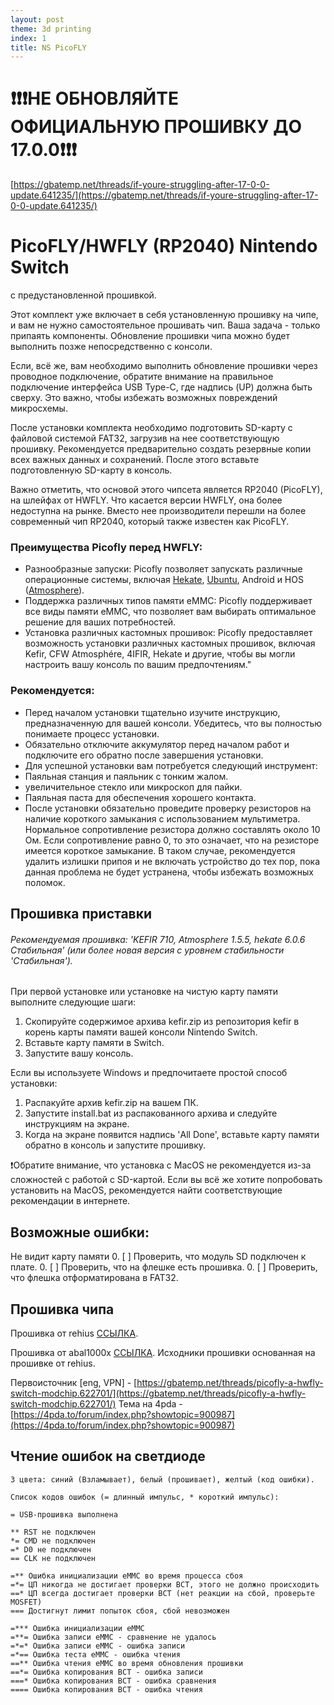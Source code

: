 ```yaml
---
layout: post
theme: 3d printing
index: 1
title: NS PicoFLY
---
```


# ❗❗❗НЕ ОБНОВЛЯЙТЕ ОФИЦИАЛЬНУЮ ПРОШИВКУ ДО 17.0.0❗❗❗

[https://gbatemp.net/threads/if-youre-struggling-after-17-0-0-update.641235/](https://gbatemp.net/threads/if-youre-struggling-after-17-0-0-update.641235/)

# PicoFLY/HWFLY (RP2040) Nintendo Switch 

с предустановленной прошивкой.

Этот комплект уже включает в себя установленную прошивку на чипе, и вам не нужно самостоятельное прошивать чип. Ваша задача - только припаять компоненты. Обновление прошивки чипа можно будет выполнить позже непосредственно с консоли.

Если, всё же, вам необходимо выполнить обновление прошивки через проводное подключение, обратите внимание на правильное подключение интерфейса USB Type-C, где надпись (UP) должна быть сверху. Это важно, чтобы избежать возможных повреждений микросхемы.

После установки комплекта необходимо подготовить SD-карту с файловой системой FAT32, загрузив на нее соответствующую прошивку. Рекомендуется предварительно создать резервные копии всех важных данных и сохранений. После этого вставьте подготовленную SD-карту в консоль.

Важно отметить, что основой этого чипсета является RP2040 (PicoFLY), на шлейфах от HWFLY. Что касается версии HWFLY, она более недоступна на рынке. Вместо нее производители перешли на более современный чип RP2040, который также известен как PicoFLY.

### Преимущества Picofly перед HWFLY:
* Разнообразные запуски: Picofly позволяет запускать различные операционные системы, включая [Hekate](https://github.com/CTCaer/hekate), [Ubuntu](https://wiki.switchroot.org/), Android и HOS ([Atmosphere](https://github.com/Atmosphere-NX/Atmosphere)).
* Поддержка различных типов памяти eMMC: Picofly поддерживает все виды памяти eMMC, что позволяет вам выбирать оптимальное решение для ваших потребностей.
* Установка различных кастомных прошивок: Picofly предоставляет возможность установки различных кастомных прошивок, включая Kefir, CFW Atmosphére, 4IFIR, Hekate и другие, чтобы вы могли настроить вашу консоль по вашим предпочтениям."

### Рекомендуется:
* Перед началом установки тщательно изучите инструкцию, предназначенную для вашей консоли. Убедитесь, что вы полностью понимаете процесс установки.
* Обязательно отключите аккумулятор перед началом работ и подключите его обратно после завершения установки.
* Для успешной установки вам потребуется следующий инструмент:
* Паяльная станция и паяльник с тонким жалом.
* увеличительное стекло или микроскоп для пайки.
* Паяльная паста для обеспечения хорошего контакта.
* После установки обязательно проведите проверку резисторов на наличие короткого замыкания с использованием мультиметра. Нормальное сопротивление резистора должно составлять около 10 Ом. Если сопротивление равно 0, то это означает, что на резисторе имеется короткое замыкание. В таком случае, рекомендуется удалить излишки припоя и не включать устройство до тех пор, пока данная проблема не будет устранена, чтобы избежать возможных поломок.

## Прошивка приставки

###### Рекомендуемая прошивка: 'KEFIR 710, Atmosphere 1.5.5, hekate 6.0.6 Стабильная' (или более новая версия с уровнем стабильности 'Стабильная').

При первой установке или установке на чистую карту памяти выполните следующие шаги:
1. Скопируйте содержимое архива kefir.zip из репозитория kefir в корень карты памяти вашей консоли Nintendo Switch.
2. Вставьте карту памяти в Switch.
3. Запустите вашу консоль.

Если вы используете Windows и предпочитаете простой способ установки:

1. Распакуйте архив kefir.zip на вашем ПК.
2. Запустите install.bat из распакованного архива и следуйте инструкциям на экране.
3. Когда на экране появится надпись 'All Done', вставьте карту памяти обратно в консоль и запустите прошивку.

    
❗️Обратите внимание, что установка с MacOS не рекомендуется из-за сложностей с работой с SD-картой. Если вы всё же хотите попробовать установить на MacOS, рекомендуется найти соответствующие рекомендации в интернете.

## Возможные ошибки:
Не видит карту памяти
0. [ ] Проверить, что модуль SD подключен к плате.
0. [ ] Проверить, что на флешке есть прошивка.
0. [ ] Проверить, что флешка отформатирована в FAT32.


## Прошивка чипа 

Прошивка от rehius [ССЫЛКА](https://github.com/rehius/usk/releases).

Прошивка от abal1000x [ССЫЛКА](https://github.com/abal1000x/usk/tree/abal_version). Исходники прошивки основанная на прошивке от rehius.

Первоисточник [eng, VPN]  - [https://gbatemp.net/threads/picofly-a-hwfly-switch-modchip.622701/](https://gbatemp.net/threads/picofly-a-hwfly-switch-modchip.622701/)
Тема на 4pda - [https://4pda.to/forum/index.php?showtopic=900987](https://4pda.to/forum/index.php?showtopic=900987)

## Чтение ошибок на светдиоде
    3 цвета: синий (Взламывает), белый (прошивает), желтый (код ошибки).
    
    Список кодов ошибок (= длинный импульс, * короткий импульс):
    
    = USB-прошивка выполнена
    
    ** RST не подключен
    *= CMD не подключен
    =* D0 не подключен
    == CLK не подключен
    
    =** Ошибка инициализации eMMC во время процесса сбоя
    =*= ЦП никогда не достигает проверки BCT, этого не должно происходить
    ==* ЦП всегда достигает проверки BCT (нет реакции на сбой, проверьте MOSFET)
    === Достигнут лимит попыток сбоя, сбой невозможен
    
    =*** Ошибка инициализации eMMC
    =**= Ошибка записи eMMC - сравнение не удалось
    =*=* Ошибка записи eMMC - ошибка записи
    =*== Ошибка теста eMMC - ошибка чтения
    ==** Ошибка чтения eMMC во время обновления прошивки
    ==*= Ошибка копирования BCT - ошибка записи
    ===* Ошибка копирования BCT - ошибка сравнения
    ==== Ошибка копирования BCT - ошибка чтения



